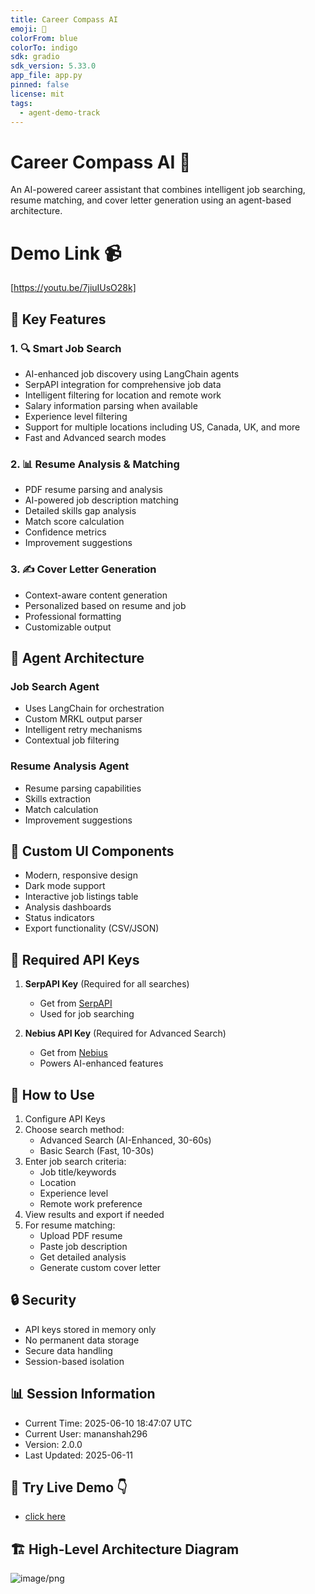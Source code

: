 ```yaml
---
title: Career Compass AI
emoji: 🧭
colorFrom: blue
colorTo: indigo
sdk: gradio
sdk_version: 5.33.0
app_file: app.py
pinned: false
license: mit
tags:
  - agent-demo-track
---
```

# Career Compass AI 🧭

An AI-powered career assistant that combines intelligent job searching, resume matching, and cover letter generation using an agent-based architecture.

# Demo Link 📹
[https://youtu.be/7jiuIUsO28k]

## 🌟 Key Features

### 1. 🔍 Smart Job Search
- AI-enhanced job discovery using LangChain agents
- SerpAPI integration for comprehensive job data
- Intelligent filtering for location and remote work
- Salary information parsing when available
- Experience level filtering
- Support for multiple locations including US, Canada, UK, and more
- Fast and Advanced search modes

### 2. 📊 Resume Analysis & Matching
- PDF resume parsing and analysis
- AI-powered job description matching
- Detailed skills gap analysis
- Match score calculation
- Confidence metrics
- Improvement suggestions

### 3. ✍️ Cover Letter Generation
- Context-aware content generation
- Personalized based on resume and job
- Professional formatting
- Customizable output

## 🤖 Agent Architecture

### Job Search Agent
- Uses LangChain for orchestration
- Custom MRKL output parser
- Intelligent retry mechanisms
- Contextual job filtering

### Resume Analysis Agent
- Resume parsing capabilities
- Skills extraction
- Match calculation
- Improvement suggestions

## 🎨 Custom UI Components
- Modern, responsive design
- Dark mode support
- Interactive job listings table
- Analysis dashboards
- Status indicators
- Export functionality (CSV/JSON)

## 🔑 Required API Keys

1. **SerpAPI Key** (Required for all searches)
   - Get from [SerpAPI](https://serpapi.com)
   - Used for job searching

2. **Nebius API Key** (Required for Advanced Search)
   - Get from [Nebius](https://nebius.ai)
   - Powers AI-enhanced features

## 📝 How to Use

1. Configure API Keys
2. Choose search method:
   - Advanced Search (AI-Enhanced, 30-60s)
   - Basic Search (Fast, 10-30s)
3. Enter job search criteria:
   - Job title/keywords
   - Location
   - Experience level
   - Remote work preference
4. View results and export if needed
5. For resume matching:
   - Upload PDF resume
   - Paste job description
   - Get detailed analysis
   - Generate custom cover letter

## 🔒 Security
- API keys stored in memory only
- No permanent data storage
- Secure data handling
- Session-based isolation

## 📊 Session Information
- Current Time: 2025-06-10 18:47:07 UTC
- Current User: mananshah296
- Version: 2.0.0
- Last Updated: 2025-06-11

## 🚀 Try Live Demo 👇
- [click here](https://huggingface.co/spaces/Agents-MCP-Hackathon/job-hunting-ai)

## 🏗️ High-Level Architecture Diagram
![image/png](https://cdn-uploads.huggingface.co/production/uploads/6765bc297fe8b213e581fda0/YP0H5wlTC9G0Oqn7vKwUH.png)
